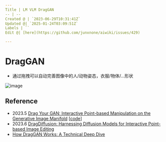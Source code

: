 ```yaml
---
Title | LM VLM DragGAN
-- | --
Created @ | `2023-06-29T10:31:41Z`
Updated @| `2025-01-24T03:09:51Z`
Labels | ``
Edit @| [here](https://github.com/junxnone/aiwiki/issues/429)

---
```

# DragGAN
- 通过拖拽可以自动完善图像中的人/动物姿态，衣服/物体/...形状

![image](https://github.com/junxnone/aiwiki/assets/2216970/b32808ed-6895-4270-b367-268210aa46d3)


## Reference
- 2023.5 [Drag Your GAN: Interactive Point-based Manipulation on the Generative Image Manifold](https://arxiv.org/abs/2305.10973)  [[code](https://github.com/XingangPan/DragGAN)]
- 2023.6 [DragDiffusion: Harnessing Diffusion Models for Interactive Point-based Image Editing](https://arxiv.org/abs/2306.14435)
- [How DragGAN Works: A Technical Deep Dive](https://chenliu-1996.github.io/blogs/ExplainDragGAN/main.pdf)

